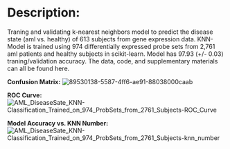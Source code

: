# Description:

Traning and validating k-nearest neighbors model to predict the disease state (aml vs. healthy) of 613 subjects from gene expression data. KNN-Model is trained using 974 differentially expressed probe sets from 2,761 aml patients and healthy subjects in scikit-learn. Model has 97.93 (+/- 0.03) traning/validation accuracy. The data, code, and supplementary materials can all be found here.


**Confusion Matrix:**
![89530138-5587-4ff6-ae91-88038000caab](https://user-images.githubusercontent.com/39611565/203698831-741e21ab-da1e-4a30-9229-9a91ca6c11a6.png)


**ROC Curve:**
![AML_DiseaseSate_KNN-Classification_Trained_on_974_ProbSets_from_2761_Subjects-ROC_Curve](https://user-images.githubusercontent.com/39611565/203697757-28c8dae5-6cc6-4cf8-89ac-d35396ea0688.png)


**Model Accuracy vs. KNN Number:**
![AML_DiseaseSate_KNN-Classification_Trained_on_974_ProbSets_from_2761_Subjects-knn_number](https://user-images.githubusercontent.com/39611565/203698301-d5473cff-ab1b-4733-8407-a3db3f775b97.png)
